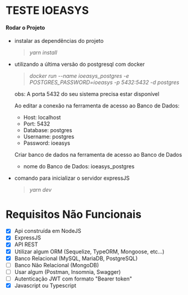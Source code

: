 # TESTE IOEASYS

#### Rodar o Projeto

- instalar as dependências do projeto
    > *yarn install*

- utilizando a última versão do postgresql com docker
    > *docker run --name ioeasys_postgres -e POSTGRES_PASSWORD=ioeasys -p 5432:5432 -d postgres*
    
    obs: A porta 5432 do seu sistema precisa estar disponível

    Ao editar a conexão na ferramenta de acesso ao Banco de Dados:
    - Host: localhost
    - Port: 5432
    - Database: postgres
    - Username: postgres
    - Password: ioeasys

    Criar banco de dados na ferramenta de acesso ao Banco de Dados
    - nome do Banco de Dados: ioeasys_postgres


- comando para inicializar o servidor expressJS
    > *yarn dev*



# Requisitos Não Funcionais

- [x] Api construída em NodeJS
- [x] ExpressJS
- [x] API REST
- [x] Utilizar algum ORM (Sequelize, TypeORM, Mongoose, etc...)
- [x] Banco Relacional (MySQL, MariaDB, PostgreSQL)
- [ ] Banco Não Relacional (MongoDB)
- [ ] Usar algum (Postman, Insomnia, Swagger) 
- [ ] Autenticação JWT com formato "Bearer token"
- [x] Javascript ou Typescript
